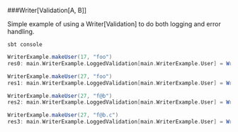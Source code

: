 ###Writer[Validation[A, B]]

Simple example of using a Writer[Validation] to do both logging and
error handling.

```
sbt console
```

```scala
WriterExample.makeUser(17, "foo")
res0: main.WriterExample.LoggedValidation[main.WriterExample.User] = WriterT((List(Checking age, Checking email),Failure(Too youngNot a valid email)))

WriterExample.makeUser(27, "foo")
res1: main.WriterExample.LoggedValidation[main.WriterExample.User] = WriterT((List(Checking age, Checking email),Failure(Not a valid email)))

WriterExample.makeUser(27, "f@b")
res2: main.WriterExample.LoggedValidation[main.WriterExample.User] = WriterT((List(Checking age, Checking email),Failure(Too short)))

WriterExample.makeUser(27, "f@b.c")
res3: main.WriterExample.LoggedValidation[main.WriterExample.User] = WriterT((List(Checking age, Checking email),Success(User(27,f@b.c))))
```
